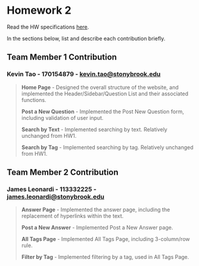 # Homework 2
Read the HW specifications [here](https://docs.google.com/document/d/1QxRx3j7UKPk_Cv5NAobA0QV44Oy_lAU4QbJrp5pr3LU/edit?usp=sharing).

In the sections below, list and describe each contribution briefly.

## Team Member 1 Contribution
### Kevin Tao - 170154879 - <kevin.tao@stonybrook.edu>
> **Home Page** - Designed the overall structure of the website, and implemented the Header/Sidebar/Question List and their associated functions.
>
> **Post a New Question** - Implemented the Post New Question form, including validation of user input.
> 
> **Search by Text** - Implemented searching by text. Relatively unchanged from HW1.
> 
> **Search by Tag** - Implemented searching by tag. Relatively unchanged from HW1.

## Team Member 2 Contribution
### James Leonardi - 113332225 - <james.leonardi@stonybrook.edu>
> **Answer Page** - Implemented the answer page, including the replacement of hyperlinks within the text.
>
> **Post a New Answer** - Implemented Post a New Answer page.
>
> **All Tags Page** - Implemented All Tags Page, including 3-column/row rule.
>
> **Filter by Tag** - Implemented filtering by a tag, used in All Tags Page.
